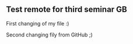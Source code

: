 ## Test remote for third seminar GB

First changing of my file :)

Second changing fily from GitHub ;)
